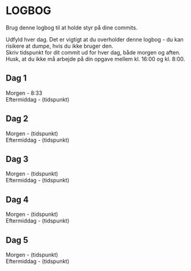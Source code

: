 # LOGBOG

Brug denne logbog til at holde styr på dine commits.

Udfyld hver dag. Det er vigtigt at du overholder denne logbog - du kan risikere at dumpe, hvis du ikke bruger den.  
Skriv tidspunkt for dit commit ud for hver dag, både morgen og aften.  
Husk, at du ikke må arbejde på din opgave mellem kl. 16:00 og kl. 8:00.

## Dag 1

Morgen - 8:33  
Eftermiddag - (tidspunkt)

## Dag 2

Morgen - (tidspunkt)  
Eftermiddag - (tidspunkt)

## Dag 3

Morgen - (tidspunkt)  
Eftermiddag - (tidspunkt)

## Dag 4

Morgen - (tidspunkt)  
Eftermiddag - (tidspunkt)

## Dag 5

Morgen - (tidspunkt)  
Eftermiddag - (tidspunkt)
